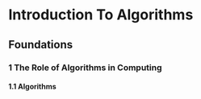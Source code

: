 # Introduction To Algorithms



## Foundations

### 1 The Role of Algorithms in Computing

#### 1.1 Algorithms 



